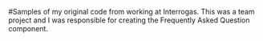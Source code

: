 #Samples of my original code from working at Interrogas.  This was a team project and I was responsible for creating the Frequently Asked Question component.  
